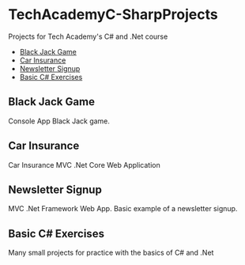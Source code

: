 # TechAcademyC-SharpProjects
Projects for Tech Academy's C# and .Net course

* [Black Jack Game](#black-jack-game)
* [Car Insurance](#car-insurance)
* [Newsletter Signup](#newsletter-signup)
* [Basic C# Exercises](#basic-C#-exercises)

## Black Jack Game
Console App Black Jack game.  

## Car Insurance
Car Insurance MVC .Net Core Web Application

## Newsletter Signup
MVC .Net Framework Web App.  Basic example of a newsletter signup.  

## Basic C# Exercises
Many small projects for practice with the basics of C# and .Net

